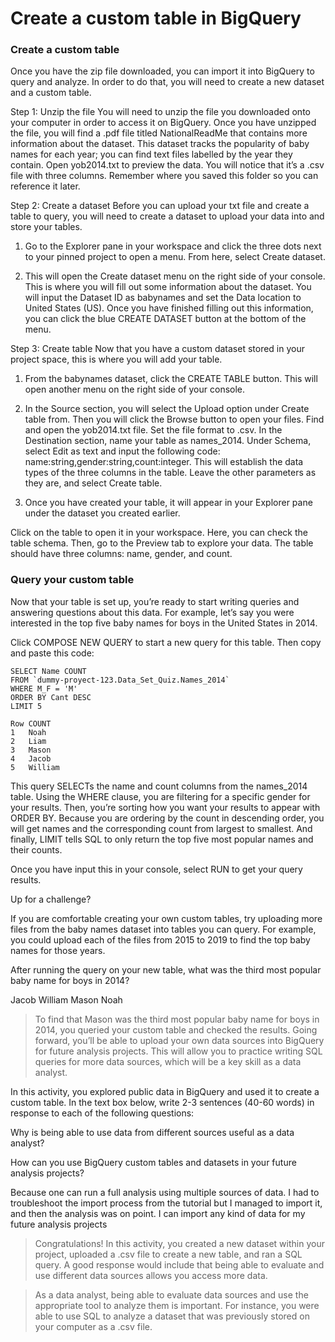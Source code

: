 # Create a custom table in BigQuery
### Create a custom table
Once you have the zip file downloaded, you can import it into BigQuery to query and analyze. In order to do that, you will need to create a new dataset and a custom table. 

Step 1: Unzip the file
You will need to unzip the file you downloaded onto your computer in order to access it on BigQuery. Once you have unzipped the file, you will find a .pdf file titled NationalReadMe that contains more information about the dataset. This dataset tracks the popularity of baby names for each year; you can find text files labelled by the year they contain. Open yob2014.txt to preview the data. You will notice that it’s a .csv file with three columns. Remember where you saved this folder so you can reference it later. 

Step 2: Create a dataset
Before you can upload your txt file and create a table to query, you will need to create a dataset to upload your data into and store your tables.

1. Go to the Explorer pane in your workspace and click the three dots next to your pinned project to open a menu. From here, select Create dataset.


2. This will open the Create dataset menu on the right side of your console. This is where you will fill out some information about the dataset. You will input the Dataset ID as babynames and set the Data location to United States (US). Once you have finished filling out this information, you can click the blue CREATE DATASET button at the bottom of the menu.


Step 3: Create table
Now that you have a custom dataset stored in your project space, this is where you will add your table.

1. From the babynames dataset, click the CREATE TABLE button. This will open another menu on the right side of your console. 


2. In the Source section, you will select the Upload option under Create table from. Then you will click the Browse button to open your files. Find and open the yob2014.txt file. Set the file format to .csv. In the Destination section, name your table as names_2014. Under Schema, select Edit as text and input the following code: name:string,gender:string,count:integer. This will establish the data types of the three columns in the table. Leave the other parameters as they are, and select Create table. 


3. Once you have created your table, it will appear in your Explorer pane under the dataset you created earlier. 


Click on the table to open it in your workspace. Here, you can check the table schema. Then, go to the Preview tab to explore your data. The table should have three columns: name, gender, and count.

### Query your custom table

Now that your table is set up, you’re ready to start writing queries and answering questions about this data. For example, let’s say you were interested in the top five baby names for boys in the United States in 2014. 

Click COMPOSE NEW QUERY to start a new query for this table. Then copy and paste this code:

```
SELECT Name COUNT
FROM `dummy-proyect-123.Data_Set_Quiz.Names_2014` 
WHERE M_F = 'M'
ORDER BY Cant DESC 
LIMIT 5
```
```
Row	COUNT
1	Noah
2	Liam
3	Mason
4	Jacob
5	William
```

This query SELECTs the name and count columns from the names_2014 table. Using the WHERE clause, you are filtering for a specific gender for your results. Then, you’re sorting how you want your results to appear with ORDER BY. Because you are ordering by the count in descending order, you will get names and the corresponding count from largest to smallest. And finally, LIMIT tells SQL to only return the top five most popular names and their counts. 

Once you have input this in your console, select RUN to get your query results. 

Up for a challenge?

If you are comfortable creating your own custom tables, try uploading more files from the baby names dataset into tables you can query. For example, you could upload each of the files from 2015 to 2019 to find the top baby names for those years.

After running the query on your new table, what was the third most popular baby name for boys in 2014?

Jacob
William
Mason
Noah

> To find that Mason was the third most popular baby name for boys in 2014, you queried your custom table and checked the results. Going forward, you’ll be able to upload your own data sources into BigQuery for future analysis projects. This will allow you to practice writing SQL queries for more data sources, which will be a key skill as a data analyst.

In this activity, you explored public data in BigQuery and used it to create a custom table. In the text box below, write 2-3 sentences (40-60 words) in response to each of the following questions:

Why is being able to use data from different sources useful as a data analyst?

How can you use BigQuery custom tables and datasets in your future analysis projects?

Because one can run a full analysis using multiple sources of data. I had to troubleshoot the import process from the tutorial but I managed to import it, and then the analysis was on point.
I can import any kind of data for my future analysis projects

> Congratulations! In this activity, you created a new dataset within your project, uploaded a .csv file to create a new table, and ran a SQL query. A good response would include that being able to evaluate and use different data sources allows you access more data.

> As a data analyst, being able to evaluate data sources and use the appropriate tool to analyze them is important. For instance, you were able to use SQL to analyze a dataset that was previously stored on your computer as a .csv file.


